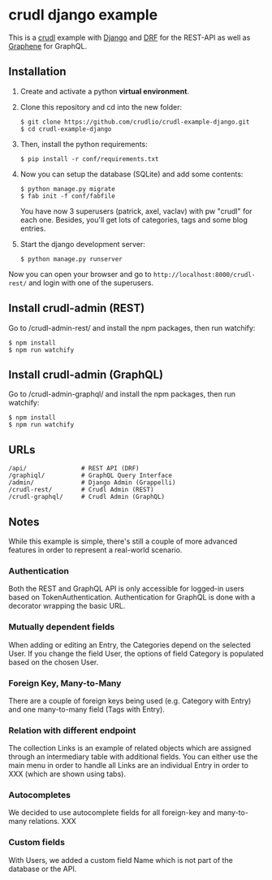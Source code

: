 # crudl django example
This is a [crudl](http://crudl.io/) example with [Django](https://www.djangoproject.com/) and [DRF](http://www.django-rest-framework.org/) for the REST-API as well as [Graphene](http://graphene-python.org/) for GraphQL.

## Installation
1. Create and activate a python **virtual environment**.

2. Clone this repository and cd into the new folder:

    ```
    $ git clone https://github.com/crudlio/crudl-example-django.git
    $ cd crudl-example-django
    ```

3. Then, install the python requirements:

    ```
    $ pip install -r conf/requirements.txt
    ```

4. Now you can setup the database (SQLite) and add some contents:

    ```
    $ python manage.py migrate  
    $ fab init -f conf/fabfile
    ```

    You have now 3 superusers (patrick, axel, vaclav) with pw "crudl" for each one.
    Besides, you'll get lots of categories, tags and some blog entries.

5. Start the django development server:

    ```
    $ python manage.py runserver
    ```

Now you can open your browser and go to ``http://localhost:8000/crudl-rest/`` and login with one of the superusers.

Install crudl-admin (REST)
--------------------------
Go to /crudl-admin-rest/ and install the npm packages, then run watchify:
```
$ npm install
$ npm run watchify
```

Install crudl-admin (GraphQL)
-----------------------------
Go to /crudl-admin-graphql/ and install the npm packages, then run watchify:
```
$ npm install
$ npm run watchify
```

## URLs
```
/api/               # REST API (DRF)
/graphiql/          # GraphQL Query Interface
/admin/             # Django Admin (Grappelli)
/crudl-rest/        # Crudl Admin (REST)
/crudl-graphql/     # Crudl Admin (GraphQL)
```

## Notes
While this example is simple, there's still a couple of more advanced features in order to represent a real-world scenario.

### Authentication
Both the REST and GraphQL API is only accessible for logged-in users based on TokenAuthentication.
Authentication for GraphQL is done with a decorator wrapping the basic URL.

### Mutually dependent fields
When adding or editing an Entry, the Categories depend on the selected User.
If you change the field User, the options of field Category is populated based on the chosen User.

### Foreign Key, Many-to-Many
There are a couple of foreign keys being used (e.g. Category with Entry) and one many-to-many field (Tags with Entry).

### Relation with different endpoint
The collection Links is an example of related objects which are assigned through an intermediary table with additional fields.
You can either use the main menu in order to handle all Links are an individual Entry in order to XXX (which are shown using tabs).

### Autocompletes
We decided to use autocomplete fields for all foreign-key and many-to-many relations.
XXX

### Custom fields
With Users, we added a custom field Name which is not part of the database or the API.
